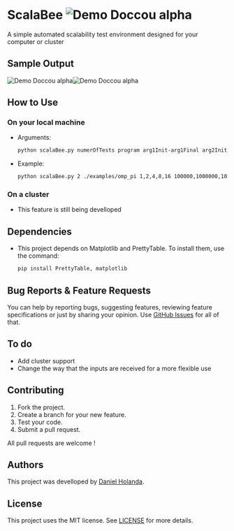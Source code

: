 # ScalaBee ![Demo Doccou alpha](https://github.com/danielholanda/ScalaBee/blob/master/media/Bee?raw=true)
A simple automated scalability test environment designed for your computer or cluster



## Sample Output
![Demo Doccou alpha](https://github.com/danielholanda/ScalaBee/blob/master/media/sampleOutputGraph.png?raw=true)![Demo Doccou alpha](https://github.com/danielholanda/ScalaBee/blob/master/media/sampleOutputTable.png?raw=true)


## How to Use
### On your local machine
* Arguments:
    
    ```bash
    python scalaBee.py numerOfTests program arg1Init-arg1Final arg2Init-arg2Final...
    ```
* Example:
    
    ```bash
    python scalaBee.py 2 ./examples/omp_pi 1,2,4,8,16 100000,1000000,10000000,100000000
    ```

### On a cluster
* This feature is still being develloped

## Dependencies 
* This project depends on Matplotlib and PrettyTable. To install them, use the command:
    ```bash
    pip install PrettyTable, matplotlib
    ```

## Bug Reports & Feature Requests
You can help by reporting bugs, suggesting features, reviewing feature specifications or just by sharing your opinion.
Use [GitHub Issues](https://github.com/TheFighters/Smith-Waterman/issues) for all of that.

## To do
* Add cluster support
* Change the way that the inputs are received for a more flexible use
    
    
## Contributing
1. Fork the project.
2. Create a branch for your new feature.
3. Test your code.
5. Submit a pull request.

All pull requests are welcome !

## Authors
This project was develloped by [Daniel Holanda](https://github.com/danielholanda/).

## License
This project uses the MIT license. See [LICENSE](https://github.com/danielholanda/ScalaBee/blob/master/LICENSE) for more details.
